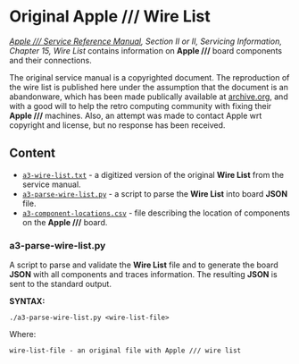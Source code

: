 # Original Apple /// Wire List

*[Apple /// Service Reference Manual](ftp://ftp.apple.asimov.net/pub/apple_II/documentation/apple3/service_reference_manual/Apple%20III%20Service%20Reference%20Manual-OCR-1982.pdf), Section II or II, Servicing Information, Chapter 15, Wire List* contains information on **Apple ///** board components and their connections.

The original service manual is a copyrighted document. The reproduction of the wire list is published here under the assumption that the document is an abandonware, which has been made publically available at [archive.org](https://archive.org/details/Apple_III_Service_Reference_Manual-OCR-1982), and with a good will to help the retro computing community with fixing their **Apple ///** machines. Also, an attempt was made to contact Apple wrt copyright and license, but no response has been received.

## Content

  * [`a3-wire-list.txt`](./a3-wire-list.txt) - a digitized version of the original **Wire List** from the service manual.
  * [`a3-parse-wire-list.py`](./a3-parse-wire-list.py) - a script to parse the **Wire List** into board **JSON** file.
  * [`a3-component-locations.csv`](./a3-component-locations.csv) - file describing the location of components on the **Apple ///** board.

### a3-parse-wire-list.py

A script to parse and validate the **Wire List** file and to generate the board **JSON** with all components and traces information. The resulting **JSON** is sent to the standard output.

**SYNTAX:**

```
./a3-parse-wire-list.py <wire-list-file>
```

Where:

```
wire-list-file - an original file with Apple /// wire list
```